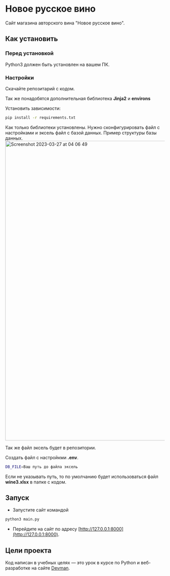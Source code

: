 # Новое русское вино

Сайт магазина авторского вина "Новое русское вино".

## Как установить

### Перед установкой

Python3 должен быть установлен на вашем ПК.

### Настройки
Скачайте репозитарий с кодом.

Так же понадобятся дополнительная библиотека **Jinja2** и **environs**

Установить зависимости:

```bash
pip install -r requirements.txt
```

Как только библиотеки установлены. Нужно сконфигурировать файл с настройками и эксель файл с базой данных.
Пример структуры базы данных.
<img width="944" alt="Screenshot 2023-03-27 at 04 06 49" src="https://user-images.githubusercontent.com/123511478/227819479-aa7f5674-aa02-4324-b542-b3c9aa4730ad.png">

Так же файл эксель будет в репозитории.

Создать файл с настройкми **.env**.

```bash
DB_FILE=Ваш путь до файла эксель
```
Если не указывать путь, то по умолчанию будет использоваться файл **wine3.xlsx** в папке с кодом.

## Запуск

- Запустите сайт командой
```bash
python3 main.py
```
- Перейдите на сайт по адресу [http://127.0.0.1:8000](http://127.0.0.1:8000).

## Цели проекта

Код написан в учебных целях — это урок в курсе по Python и веб-разработке на сайте [Devman](https://dvmn.org).
